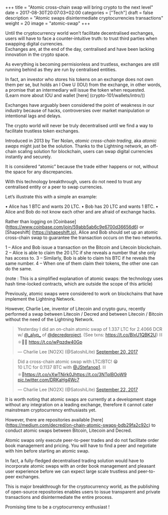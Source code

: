 +++
title = "Atomic cross-chain swap will bring crypto to the next level"
date = 2017-08-30T20:07:03+02:00
categories = ["Tech"]
draft = false
description = "Atomic swaps disintermediate cryptocurrencies transactions"
weight = 20
image = "atomic-swap"
+++


Until the cryptocurrency world won’t facilitate decentralised exchanges, users will have to face a counter-intuitive truth: to trust third parties when swapping digital currencies.  
Exchanges are, at the end of the day, centralised and have been lacking innovation in the crypto space.   

As everything is becoming permisionless and trustless, exchanges are still running behind as they are run by centralised entities.   

In fact, an investor who stores his tokens on an exchange does not own them per se, but holds an I Owe U (IOU) from the exchange, in other words, a promise that an intermediary will issue the token when requested.  
(Learn more about IOU and wallet [here] (crypto-101/wallets/intro/))  

Exchanges have arguably been considered the point of weakness in our industry because of hacks, controversies over market manipulation or intentional lags and delays.  

The crypto world will never be truly decentralised until we find a way to facilitate trustless token exchanges.  

Introduced in 2013 by Tier Nolan, _atomic cross-chain trading_, aka _atomic swaps_ might just be the solution. Thanks to the Lightning network, an off-chain scaling solution for blockchain, users can swap digital currencies instantly and securely.  

It is considered “atomic” because the trade either happens or not, without the space for any discrepancies. 

With this technology breakthrough, users do not need to trust any centralised entity or a peer to swap currencies.  

Let’s illustrate this with a simple an example:

•	Alice has 1 BTC and wants 20 LTC.
•	Bob has 20 LTC and wants 1 BTC.
•	Alice and Bob do not know each other and are afraid of exchange hacks.

Rather than logging on [Coinbase] (https://www.coinbase.com/join/59abb5ab6c9e6700d36656d6) or [Shapeshift] (https://shapeshift.io), Alice and Bob should set up an atomic cross-chain swap to guarantee the transaction occurs on the two networks.

1 – Alice and Bob issue a transaction on the Bitcoin and Litecoin blockchain.
2 – Alice is able to claim the 20 LTC if she reveals a number that she only has access to.
3 – Similarly, Bob is able to claim his BTC if he reveals the same number.
4 – When one of them claim their tokens, the other one can do the same.

(note : This is a simplified explanation of atomic swaps: the technology uses hash time-locked contracts, which are outside the scope of this article)  

Previously, atomic swaps were considered to work on blockchains that have implement the Lightning Network.  

However, Charlie Lee, inventor of Litecoin and crypto guru, recently performed a swap between Litecoin / Decred and between Litecoin / Bitcoin without the need of the Lightning Network.  

<blockquote class="twitter-tweet" data-lang="en"><p lang="en" dir="ltr">Yesterday I did an on-chain atomic swap of 1.337 LTC for 2.4066 DCR w/ <a href="https://twitter.com/_alyp_?ref_src=twsrc%5Etfw">@_alyp_</a> of <a href="https://twitter.com/decredproject?ref_src=twsrc%5Etfw">@decredproject</a>. (See txns: <a href="https://t.co/BlxU1QBK2U">https://t.co/BlxU1QBK2U</a>) ⛓️⚛️💱🚀 <a href="https://t.co/wPqzdw40Gp">https://t.co/wPqzdw40Gp</a></p>&mdash; Charlie Lee [NO2X] (@SatoshiLite) <a href="https://twitter.com/SatoshiLite/status/910534107058233344?ref_src=twsrc%5Etfw">September 20, 2017</a></blockquote>
<script async src="//platform.twitter.com/widgets.js" charset="utf-8"></script>


<blockquote class="twitter-tweet" data-lang="en"><p lang="en" dir="ltr">Did a cross-chain atomic swap with LTC/BTC! 😁<br>10 LTC for 0.1137 BTC with <a href="https://twitter.com/JStefanop1?ref_src=twsrc%5Etfw">@JStefanop1</a>. ⛓️⚛️💱<a href="https://t.co/vXwTNirk0J">https://t.co/vXwTNirk0J</a><a href="https://t.co/3NTplBOoW9">https://t.co/3NTplBOoW9</a> <a href="https://t.co/DRKaHg4Wc7">pic.twitter.com/DRKaHg4Wc7</a></p>&mdash; Charlie Lee [NO2X] (@SatoshiLite) <a href="https://twitter.com/SatoshiLite/status/911328252928643072?ref_src=twsrc%5Etfw">September 22, 2017</a></blockquote>
<script async src="//platform.twitter.com/widgets.js" charset="utf-8"></script>


It is worth noting that atomic swaps are currently at a development stage without any integration on a leading exchange, therefore it cannot cater mainstream cryptocurrency enthusiasts yet.  

However, there are repositories available [here] (https://medium.com/decred/on-chain-atomic-swaps-bdb29fa2c92c) to conduct atomic swaps between Bitcoin, Litecoin and Decred.  

Atomic swaps only execute peer-to-peer trades and do not facilitate order book management and pricing. You will have to find a peer and negotiate with him before starting an atomic swap.  

In fact, a fully-fledged decentralised trading solution would have to incorporate atomic swaps with an order book management and pleasant user experience before we can expect large scale trustless and peer-to-peer exchanges.  

This is major breakthrough for the cryptocurrency world, as the publishing of open-source repositories enables users to issue transparent and private transactions and disintermediate the entire process.  

Promising time to be a cryptocurrency enthusiast !



